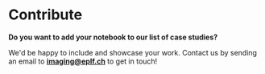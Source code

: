 # Contribute

**Do you want to add your notebook to our list of case studies?**

We'd be happy to include and showcase your work. Contact us by sending an email to **imaging@eplf.ch** to get in touch!